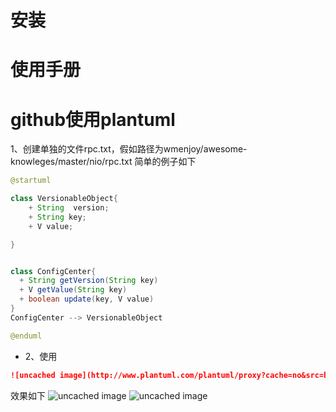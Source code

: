# 安装
# 使用手册

# github使用plantuml
1、创建单独的文件rpc.txt，假如路径为wmenjoy/awesome-knowleges/master/nio/rpc.txt 简单的例子如下
```java
@startuml

class VersionableObject{
    + String  version;
    + String key;
    + V value;

}


class ConfigCenter{
  + String getVersion(String key)
  + V getValue(String key)
  + boolean update(key, V value)
}
ConfigCenter --> VersionableObject

@enduml
```
* 2、使用
``` md
![uncached image](http://www.plantuml.com/plantuml/proxy?cache=no&src=https://raw.githubusercontent.com/wmenjoy/awesome-knowleges/master/nio/rpc.txt)
```
效果如下
![uncached image](http://www.plantuml.com/plantuml/proxy?cache=no&src=https://raw.githubusercontent.com/wmenjoy/awesome-knowleges/master/nio/rpc.txt)
![uncached image](http://www.plantuml.com/plantuml/proxy?cache=no&src=https://raw.githubusercontent.com/wmenjoy/awesome-knowleges/master/howtowrite/test-network.txt)


